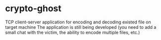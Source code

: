 # crypto-ghost
TCP client-server application for encoding and decoding existed file on target machine
The application is still being developed (you need to add a small chat with the victim, the ability to encode multiple files, etc.)

